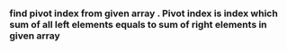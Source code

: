 ### find pivot index from given array . Pivot index is index which sum of all left elements equals to sum of right elements in given array
